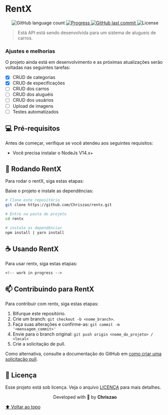 # RentX

<p align="center">
  <img alt="GitHub language count" src="https://img.shields.io/github/languages/count/Chriszao/rentx?color=%2304D361" />

  <a href="http://makeapullrequest.com">
    <img src="https://img.shields.io/badge/progress-15%25-brightgreen.svg" alt="Progress">
  </a>

  <a href="https://github.com/Chriszao/rentx/commits/master">
    <img alt="GitHub last commit" src="https://img.shields.io/github/last-commit/Chriszao/rentx">
  </a>

  <img alt="License" src="https://img.shields.io/badge/license-MIT-brightgreen">
</p>

> Está API está sendo desenvolvida para um sistema de alugueis de carros.

### Ajustes e melhorias

O projeto ainda está em desenvolvimento e as próximas atualizações serão voltadas nas seguintes tarefas:

- [x] CRUD de categorias
- [x] CRUD de especificações
- [ ] CRUD dos carros
- [ ] CRUD dos aluguéis
- [ ] CRUD dos usuários
- [ ] Upload de imagens
- [ ] Testes automatizados

## 💻 Pré-requisitos

Antes de começar, verifique se você atendeu aos seguintes requisitos:

* Você precisa instalar o NodeJs V14.x+

## 🚀 Rodando RentX

Para rodar o rentX, siga estas etapas:

Baixe o projeto e instale as dependências:

```bash
# Clone este repositório
git clone https://github.com/Chriszao/rentx.git

# Entre na pasta do projeto
cd rentx

# instale as dependências
npm install | yarn install

```

## ☕ Usando RentX

Para usar rentx, siga estas etapas:

```
<!-- work in progress -->
```

## 📫 Contribuindo para RentX
Para contribuir com rentx, siga estas etapas:

1. Bifurque este repositório.
2. Crie um branch: `git checkout -b <nome_branch>`.
3. Faça suas alterações e confirme-as: `git commit -m '<mensagem_commit>'`
4. Envie para o branch original: `git push origin <nome_do_projeto> / <local>`
5. Crie a solicitação de pull.

Como alternativa, consulte a documentação do GitHub em [como criar uma solicitação pull](https://help.github.com/en/github/collaborating-with-issues-and-pull-requests/creating-a-pull-request).

## 📝 Licença

Esse projeto está sob licença. Veja o arquivo [LICENÇA](LICENSE.md) para mais detalhes.

<p align="center">
  Developed with 💙 by <strong>Chriszao</strong>
</p>

[⬆ Voltar ao topo](#RentX)<br>
